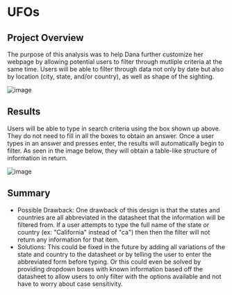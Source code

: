 # UFOs
## Project Overview
The purpose of this analysis was to help Dana further customize her webpage by allowing potential users to filter through mutliple criteria at the same time. Users will be able to filter through data not only by date but also by location (city, state, and/or country), as well as shape of the sighting. 

![image](https://user-images.githubusercontent.com/102090016/173246504-51706be0-355b-4e01-bafe-e28e58d1747d.png)

## Results
Users will be able to type in search criteria using the box shown up above. They do not need to fill in all the boxes to obtain an answer. Once a user types in an answer and presses enter, the results will automatically begin to filter. As seen in the image below, they will obtain a table-like structure of information in return. 

![image](https://user-images.githubusercontent.com/102090016/173246762-23393f24-6704-4fa2-9b84-c3709809665b.png)

## Summary
- Possible Drawback: One drawback of this design is that the states and countries are all abbreviated in the datasheet that the information will be filtered from. If a user attempts to type the full name of the state or country (ex: "California" instead of "ca") then then the filter will not return any information for that item. 
- Solutions: This could be fixed in the future by adding all variations of the state and country to the datasheet or by telling the user to enter the abbreviated form before typing. Or this could even be solved by providing dropdown boxes with known information based off the datasheet to allow users to only filter with the options available and not have to worry about case sensitivity.
